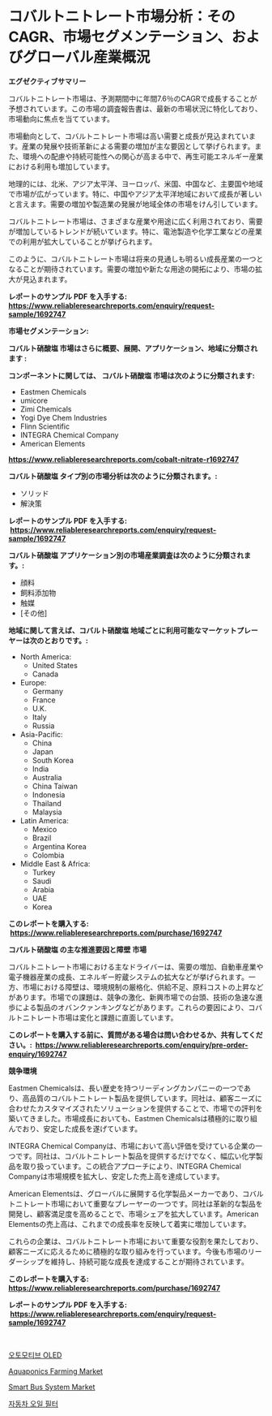 <p><h1>コバルトニトレート市場分析：そのCAGR、市場セグメンテーション、およびグローバル産業概況</h1></p><p><strong>エグゼクティブサマリー</strong></p>
<p><p>コバルトニトレート市場は、予測期間中に年間7.6％のCAGRで成長することが予想されています。この市場の調査報告書は、最新の市場状況に特化しており、市場動向に焦点を当てています。</p><p>市場動向として、コバルトニトレート市場は高い需要と成長が見込まれています。産業の発展や技術革新による需要の増加が主な要因として挙げられます。また、環境への配慮や持続可能性への関心が高まる中で、再生可能エネルギー産業における利用も増加しています。</p><p>地理的には、北米、アジア太平洋、ヨーロッパ、米国、中国など、主要国や地域で市場が広がっています。特に、中国やアジア太平洋地域において成長が著しいと言えます。需要の増加や製造業の発展が地域全体の市場をけん引しています。</p><p>コバルトニトレート市場は、さまざまな産業や用途に広く利用されており、需要が増加しているトレンドが続いています。特に、電池製造や化学工業などの産業での利用が拡大していることが挙げられます。</p><p>このように、コバルトニトレート市場は将来の見通しも明るい成長産業の一つとなることが期待されています。需要の増加や新たな用途の開拓により、市場の拡大が見込まれます。</p></p>
<p><strong>レポートのサンプル PDF を入手する: <a href="https://www.reliableresearchreports.com/enquiry/request-sample/1692747">https://www.reliableresearchreports.com/enquiry/request-sample/1692747</a></strong></p>
<p><strong>市場セグメンテーション:</strong></p>
<p><strong> コバルト硝酸塩 市場はさらに概要、展開、アプリケーション、地域に分類されます :</strong></p>
<p><strong>コンポーネントに関しては、 コバルト硝酸塩 市場は次のように分類されます: &nbsp;</strong></p>
<p><ul><li>Eastmen Chemicals</li><li>umicore</li><li>Zimi Chemicals</li><li>Yogi Dye Chem Industries</li><li>Flinn Scientific</li><li>INTEGRA Chemical Company</li><li>American Elements</li></ul></p>
<p><strong><a href="https://www.reliableresearchreports.com/cobalt-nitrate-r1692747">https://www.reliableresearchreports.com/cobalt-nitrate-r1692747</a></strong></p>
<p><strong> コバルト硝酸塩 タイプ別の市場分析は次のように分類されます。:</strong></p>
<p><ul><li>ソリッド</li><li>解決策</li></ul></p>
<p><strong>レポートのサンプル PDF を入手する: &nbsp;<a href="https://www.reliableresearchreports.com/enquiry/request-sample/1692747">https://www.reliableresearchreports.com/enquiry/request-sample/1692747</a></strong></p>
<p><strong> コバルト硝酸塩 アプリケーション別の市場産業調査は次のように分類されます。:</strong></p>
<p><ul><li>顔料</li><li>飼料添加物</li><li>触媒</li><li>[その他]</li></ul></p>
<p><strong>地域に関して言えば、コバルト硝酸塩 地域ごとに利用可能なマーケットプレーヤーは次のとおりです。:</strong></p>
<p><ul>
    <li>
        North America:
        <ul>
            <li>United States</li>
            <li>Canada</li>
        </ul>
    </li>
    <li>
        Europe:
        <ul>
            <li>Germany</li>
            <li>France</li>
            <li>U.K.</li>
            <li>Italy</li>
            <li>Russia</li>
        </ul>
    </li>
    <li>
        Asia-Pacific:
        <ul>
            <li>China</li>
            <li>Japan</li>
            <li>South Korea</li>
            <li>India</li>
            <li>Australia</li>
            <li>China Taiwan</li>
            <li>Indonesia</li>
            <li>Thailand</li>
            <li>Malaysia</li>
        </ul>
    </li>
    <li>
        Latin America:
        <ul>
            <li>Mexico</li>
            <li>Brazil</li>
            <li>Argentina Korea</li>
            <li>Colombia</li>
        </ul>
    </li>
    <li>
        Middle East & Africa:
        <ul>
            <li>Turkey</li>
            <li>Saudi</li>
            <li>Arabia</li>
            <li>UAE</li>
            <li>Korea</li>
        </ul>
    </li>
    </ul></p>
<p><strong>このレポートを購入する: &nbsp;<a href="https://www.reliableresearchreports.com/purchase/1692747">https://www.reliableresearchreports.com/purchase/1692747</a></strong></p>
<p><strong>コバルト硝酸塩 の主な推進要因と障壁 市場</strong></p>
<p><p>コバルトニトレート市場における主なドライバーは、需要の増加、自動車産業や電子機器産業の成長、エネルギー貯蔵システムの拡大などが挙げられます。一方、市場における障壁は、環境規制の厳格化、供給不足、原料コストの上昇などがあります。市場での課題は、競争の激化、新興市場での台頭、技術の急速な進歩による製品のオバンクァンキングなどがあります。これらの要因により、コバルトニトレート市場は変化と課題に直面しています。</p></p>
<p><strong>このレポートを購入する前に、質問がある場合は問い合わせるか、共有してください。:&nbsp; <a href="https://www.reliableresearchreports.com/enquiry/pre-order-enquiry/1692747">https://www.reliableresearchreports.com/enquiry/pre-order-enquiry/1692747</a></strong></p>
<p><strong>競争環境</strong></p>
<p><p>Eastmen Chemicalsは、長い歴史を持つリーディングカンパニーの一つであり、高品質のコバルトニトレート製品を提供しています。同社は、顧客ニーズに合わせたカスタマイズされたソリューションを提供することで、市場での評判を築いてきました。市場成長においても、Eastmen Chemicalsは積極的に取り組んでおり、安定した成長を遂げています。</p><p>INTEGRA Chemical Companyは、市場において高い評価を受けている企業の一つです。同社は、コバルトニトレート製品を提供するだけでなく、幅広い化学製品を取り扱っています。この統合アプローチにより、INTEGRA Chemical Companyは市場規模を拡大し、安定した売上高を達成しています。</p><p>American Elementsは、グローバルに展開する化学製品メーカーであり、コバルトニトレート市場において重要なプレーヤーの一つです。同社は革新的な製品を開発し、顧客満足度を高めることで、市場シェアを拡大しています。American Elementsの売上高は、これまでの成長率を反映して着実に増加しています。</p><p>これらの企業は、コバルトニトレート市場において重要な役割を果たしており、顧客ニーズに応えるために積極的な取り組みを行っています。今後も市場のリーダーシップを維持し、持続可能な成長を達成することが期待されています。</p></p>
<p><strong>このレポートを購入する: &nbsp; <a href="https://www.reliableresearchreports.com/purchase/1692747">https://www.reliableresearchreports.com/purchase/1692747</a></strong></p>
<p><strong>レポートのサンプル PDF を入手する: &nbsp;<a href="https://www.reliableresearchreports.com/enquiry/request-sample/1692747">https://www.reliableresearchreports.com/enquiry/request-sample/1692747</a></strong><strong></strong></p>
<p>&nbsp;</p>
<p><p><a href="https://github.com/wallacBahrtyinger567686/Market-Research-Report-List-1/blob/main/128447622429.md">오토모티브 OLED</a></p><p><a href="https://github.com/jodemen/Market-Research-Report-List-2/blob/main/aquaponics-farming-market.md">Aquaponics Farming Market</a></p><p><a href="https://github.com/Sarissaschmalingtr6fz2739/Market-Research-Report-List-2/blob/main/smart-bus-system-market.md">Smart Bus System Market</a></p><p><a href="https://github.com/WilburKihn5676/Market-Research-Report-List-1/blob/main/197996722428.md">자동차 오일 필터</a></p></p>